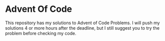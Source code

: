 # Advent Of Code

This repository has my solutions to Advent of Code Problems. I will push my
solutions 4 or more hours after the deadline, but I still suggest you to try the
problem before checking my code.

